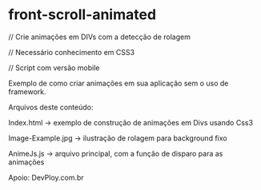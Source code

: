 # front-scroll-animated

// Crie animações em DIVs com a detecção de rolagem

// Necessário conhecimento em CSS3

// Script com versão mobile

Exemplo de como criar animações em sua aplicação sem o uso de framework.

Arquivos deste conteúdo:

Index.html -> exemplo de construção de animações em Divs usando Css3

Image-Example.jpg -> ilustração de rolagem para background fixo

AnimeJs.js -> arquivo principal, com a função de disparo para as animações

Apoio:
DevPloy.com.br
